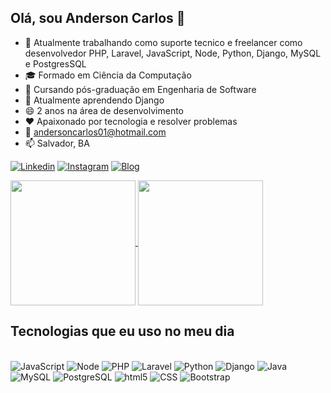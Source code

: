## Olá, sou Anderson Carlos 👋
- 🔭 Atualmente trabalhando como suporte tecnico e freelancer como desenvolvedor PHP, Laravel, JavaScript, Node, Python, Django, MySQL e PostgresSQL<br>
- 🎓 Formado em Ciência da Computação<br>
- 🌱 Cursando pós-graduação em Engenharia de Software<br>
- 🌱 Atualmente aprendendo Django<br>
- 😄 2 anos na área de desenvolvimento<br>
- ❤️ Apaixonado por tecnologia e resolver problemas
- 💬 andersoncarlos01@hotmail.com<br>
- 📫 Salvador, BA<br>


[![Linkedin](https://img.shields.io/badge/LinkedIn-0077B5?style=for-the-badge&logo=linkedin&logoColor=white)](https://www.linkedin.com/in/anderson-c-s-j)
[![Instagram](https://img.shields.io/badge/Instagram-E4405F?style=for-the-badge&logo=instagram&logoColor=white)](https://www.instagram.com/f.ousin/)
[![Blog](https://img.shields.io/badge/dev.to-0A0A0A?style=for-the-badge&logo=devdotto&logoColor=white
)](https://fousin.github.io/Apresentacao)

<a href="https://github.com/fousin/github-readme-stats">
  <img height=200 align="center" src="https://github-readme-stats.vercel.app/api?username=fousin&theme=radical" />
</a>
<a href="https://github.com/fousin/convoychat">
  <img height=200 align="center" src="https://github-readme-stats.vercel.app/api/top-langs?username=fousin&layout=compact&langs_count=8&card_width=320&theme=radical" />
</a>

## Tecnologias que eu uso no meu dia

<div style="display: inline-block;">
    <br>
    <img aligin="center" alt="JavaScript" src="https://img.shields.io/badge/JavaScript-F7DF1E?style=for-the-badge&logo=javascript&logoColor=black">
    <img aligin="center" alt="Node" src="https://img.shields.io/badge/Node.js-43853D?style=for-the-badge&logo=node.js&logoColor=white">
    <img aligin="center" alt="PHP" src="https://img.shields.io/badge/PHP-777BB4?style=for-the-badge&logo=php&logoColor=white">
    <img aligin="center" alt="Laravel" src="https://img.shields.io/badge/Laravel-FF2D20?style=for-the-badge&logo=laravel&logoColor=white">
    <img aligin="center" alt="Python" src="https://img.shields.io/badge/Python-3776AB?style=for-the-badge&logo=python&logoColor=white">
    <img aligin="center" alt="Django" src="https://img.shields.io/badge/Django-092E20?style=for-the-badge&logo=django&logoColor=white">
    <img aligin="center" alt="Java" src="https://img.shields.io/badge/Java-ED8B00?style=for-the-badge&logo=openjdk&logoColor=white">
    <img aligin="center" alt="MySQL" src="https://img.shields.io/badge/MySQL-00000F?style=for-the-badge&logo=mysql&logoColor=white">
    <img aligin="center" alt="PostgreSQL" src="https://img.shields.io/badge/PostgreSQL-316192?style=for-the-badge&logo=postgresql&logoColor=white">
    <img aligin="center" alt="html5" src="https://img.shields.io/badge/HTML5-E34F26?style=for-the-badge&logo=html5&logoColor=white">
    <img aligin="center" alt="CSS" src="https://img.shields.io/badge/CSS-239120?&style=for-the-badge&logo=css3&logoColor=white">
    <img aligin="center" alt="Bootstrap" src="https://img.shields.io/badge/Bootstrap-563D7C?style=for-the-badge&logo=bootstrap&logoColor=white">

</div>




<!--
**fousin/fousin** is a ✨ _special_ ✨ repository because its `README.md` (this file) appears on your GitHub profile.

Here are some ideas to get you started:

- 🔭 I’m currently working on ...
🌱 I’m currently learning React
🎓 Formado em ciência da computação
- 👯 I’m looking to collaborate on ...
- 🤔 I’m looking for help with ...
- 💬 Ask me about ...
- 📫 How to reach me: ...
- 😄 Pronouns: ...
- ⚡ Fun fact: ...
-->
